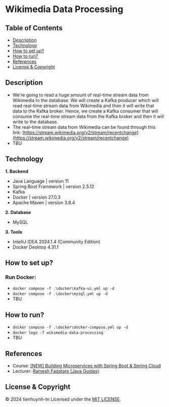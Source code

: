 # Wikimedia Data Processing

## Table of Contents
- [Description](#description)
- [Technology](#technology)
- [How to set up?](#how-to-set-up)
- [How to run?](#how-to-run)
- [References](#references)
- [License & Copyright](#license--copyright)

## Description
- We're going to read a huge amount of real-time stream data from Wikimedia to the database. We will create a Kafka producer which will read real-time stream data from Wikimedia and then it will write that data to the Kafka broker. Hence, we create a Kafka consumer that will consume the real-time stream data from the Kafka broker and then it will write to the database.
- The real-time stream data from Wikimedia can be found through this link: [https://stream.wikimedia.org/v2/stream/recentchange](https://stream.wikimedia.org/v2/stream/recentchange)
- TBU

## Technology
**1. Backend**
- Java Language | version 11
- Spring Boot Framework | version 2.5.12
- Kafka
- Docker | version 27.0.3
- Apache Maven | version 3.8.4

**2. Database**
- MySQL

**3. Tools**
- IntelliJ IDEA 2024.1.4 (Community Edition)
- Docker Desktop 4.31.1

## How to set up?
### Run Docker:
- ``docker compose -f .\docker\kafka-ui.yml up -d``
- ``docker compose -f .\docker\mysql.yml up -d``
- TBU

## How to run?
- ``docker compose -f .\docker\docker-compose.yml up -d``
- ``docker logs -f wikimedia-data-processing``
- TBU

## References
- Course: [[NEW] Building Microservices with Spring Boot & Spring Cloud](https://www.udemy.com/course/building-microservices-with-spring-boot-and-spring-cloud/)
- Lecturer: [Ramesh Fadatare (Java Guides)](https://www.udemy.com/user/ramesh-fadatare/)

## License & Copyright
&copy; 2024 tienhuynh-tn Licensed under the [MIT LICENSE](https://github.com/tienhuynh-tn/Wikimedia-data-processing/blob/main/LICENSE).
